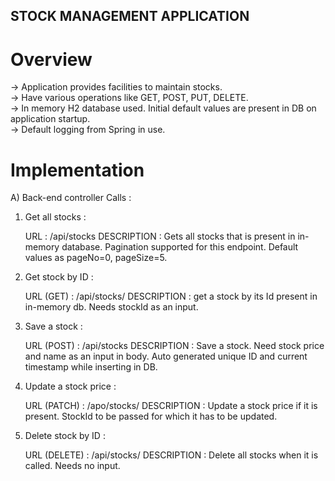## STOCK MANAGEMENT APPLICATION

# Overview
-> Application provides facilities to maintain stocks.</br>
-> Have various operations like GET, POST, PUT, DELETE.</br>
-> In memory H2 database used. Initial default values are present in DB on application startup.</br>
-> Default logging from Spring in use.</br>

# Implementation

A) Back-end controller Calls :

1) Get all stocks :

   URL : /api/stocks
   DESCRIPTION : Gets all stocks that is present in in-memory database.
                 Pagination supported for this endpoint. Default values as pageNo=0, pageSize=5.

2) Get stock by ID :

   URL (GET) : /api/stocks/<stockId>
   DESCRIPTION : get a stock by its Id present in in-memory db. Needs stockId as an input.

3) Save a stock :

   URL (POST) : /api/stocks
   DESCRIPTION : Save a stock. Need stock price and name as an input in body.
                 Auto generated unique ID and current timestamp while inserting in DB.

4) Update a stock price :

   URL (PATCH) : /apo/stocks/<stockId>
   DESCRIPTION : Update a stock price if it is present. StockId to be passed for which it has to be updated.

5) Delete stock by ID :

   URL (DELETE) : /api/stocks/<stockId>
   DESCRIPTION : Delete all stocks when it is called. Needs no input.
